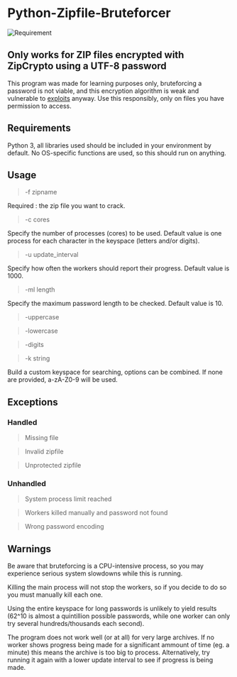 # Python-Zipfile-Bruteforcer

![Requirement](https://i.imgur.com/YgblCp8.png)

## Only works for ZIP files encrypted with ZipCrypto using a UTF-8 password
This program was made for learning purposes only, bruteforcing a password is not viable, and this encryption algorithm is weak and vulnerable to [exploits](https://blog.devolutions.net/2020/08/why-you-should-never-use-zipcrypto) anyway. Use this responsibly, only on files you have permission to access.

## Requirements
Python 3, all libraries used should be included in your environment by default. No OS-specific functions are used, so this should run on anything.
## Usage
>-f zipname

Required : the zip file you want to crack.
>-c cores

Specify the number of processes (cores) to be used. Default value is one process for each character in the keyspace (letters and/or digits).
>-u update_interval

Specify how often the workers should report their progress. Default value is 1000.
>-ml length

Specify the maximum password length to be checked. Default value is 10.
>-uppercase

>-lowercase

>-digits

>-k string

Build a custom keyspace for searching, options can be combined. If none are provided, a-zA-Z0-9 will be used.

## Exceptions
### Handled
>Missing file

>Invalid zipfile

>Unprotected zipfile

### Unhandled
>System process limit reached

>Workers killed manually and password not found

>Wrong password encoding


## Warnings
Be aware that bruteforcing is a CPU-intensive process, so you may experience serious system slowdowns while this is running.

Killing the main process will not stop the workers, so if you decide to do so you must manually kill each one.

Using the entire keyspace for long passwords is unlikely to yield results (62^10 is almost a quintillion possible passwords, while one worker can only try several hundreds/thousands each second).

The program does not work well (or at all) for very large archives. If no worker shows progress being made for a significant ammount of time (eg. a minute) this means the archive is too big to process. Alternatively, try running it again with a lower update interval to see if progress is being made.
